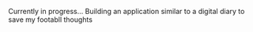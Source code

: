 Currently in progress... Building an application similar to a digital diary to save my footabll thoughts

